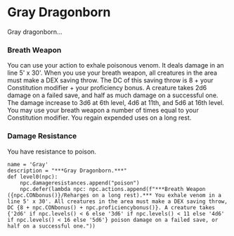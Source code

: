 # Gray Dragonborn
Gray dragonborn...

### Breath Weapon
You can use your action to exhale poisonous venom. It deals damage in an line 5' x 30'. When you use your breath weapon, all creatures in the area must make a DEX saving throw. The DC of this saving throw is 8 + your Constitution modifier + your proficiency bonus. A creature takes 2d6 damage on a failed save, and half as much damage on a successful one. The damage increase to 3d6 at 6th level, 4d6 at 11th, and 5d6 at 16th level. You may use your breath weapon a number of times equal to your Constitution modifier. You regain expended uses on a long rest.

### Damage Resistance
You have resistance to poison.

```
name = 'Gray'
description = "***Gray Dragonborn.***"
def level0(npc):
    npc.damageresistances.append("poison")
    npc.defer(lambda npc: npc.actions.append(f"***Breath Weapon ({npc.CONbonus()}/Reharges on a long rest).*** You exhale venom in a line 5' x 30'. All creatures in the area must make a DEX saving throw, DC {8 + npc.CONbonus() + npc.proficiencybonus()}. A creature takes {'2d6' if npc.levels() < 6 else '3d6' if npc.levels() < 11 else '4d6' if npc.levels() < 16 else '5d6'} poison damage on a failed save, or half on a successful one."))
```
